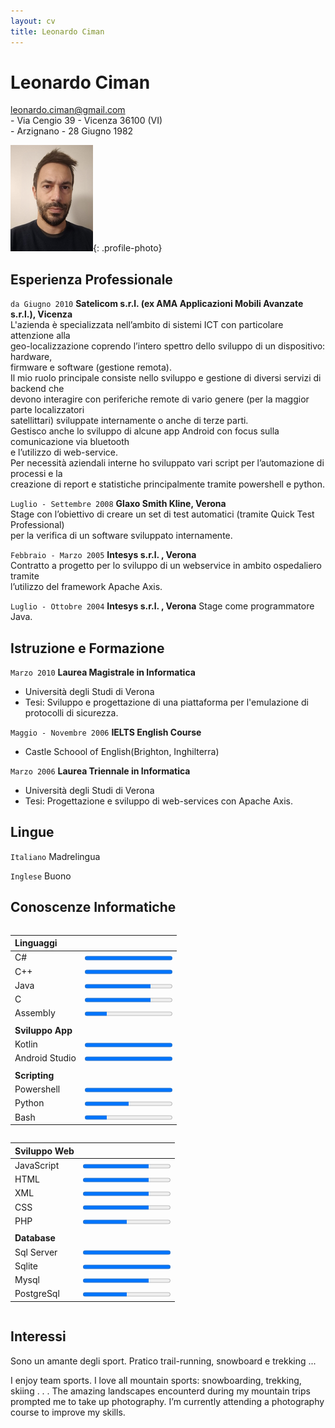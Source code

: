 ```yaml
---
layout: cv
title: Leonardo Ciman
---
```

# Leonardo Ciman

<div id="webaddress">
<a href="leonardo.ciman@gmail.com">leonardo.ciman@gmail.com</a>
</div>

<div class="short-row">
  <div class="column" markdown="1">
    - Via Cengio 39
    - Vicenza 36100 (VI)
  </div>
  <div class="column" markdown="1">
    - Arzignano 
    - 28 Giugno 1982
  </div>
</div>

![foto profilo](/cv_35x45mm.jpg){: .profile-photo}

## Esperienza Professionale

`da Giugno 2010`
__Satelicom s.r.l. (ex AMA Applicazioni Mobili Avanzate s.r.l.), Vicenza__  
L'azienda è specializzata nell’ambito di sistemi ICT con particolare attenzione alla  
geo-localizzazione coprendo l’intero spettro dello sviluppo di un dispositivo: hardware,  
firmware e software (gestione remota).  
Il mio ruolo principale consiste nello sviluppo e gestione di diversi servizi di backend che  
devono interagire con periferiche remote di vario genere (per la maggior parte localizzatori  
satellittari) sviluppate internamente o anche di terze parti.  
Gestisco anche lo sviluppo di alcune app Android con focus sulla comunicazione via bluetooth  
e l’utilizzo di web-service.  
Per necessità aziendali interne ho sviluppato vari script per l’automazione di processi e la  
creazione di report e statistiche principalmente tramite powershell e python.  

`Luglio - Settembre 2008`
__Glaxo Smith Kline, Verona__  
Stage con l’obiettivo di creare un set di test automatici (tramite Quick Test Professional)  
per la verifica di un software sviluppato internamente.

`Febbraio - Marzo 2005`
__Intesys s.r.l. , Verona__  
Contratto a progetto per lo sviluppo di un webservice in ambito ospedaliero tramite  
l’utilizzo del framework Apache Axis.

`Luglio - Ottobre 2004`
__Intesys s.r.l. , Verona__
Stage come programmatore Java.

## Istruzione e Formazione

`Marzo 2010`
__Laurea Magistrale in Informatica__
- Università degli Studi di Verona
- Tesi: Sviluppo e progettazione di una piattaforma per
l'emulazione di protocolli di sicurezza.

`Maggio - Novembre 2006`
__IELTS English Course__
- Castle Schoool of English(Brighton, Inghilterra)

`Marzo 2006`
__Laurea Triennale in Informatica__
- Università degli Studi di Verona
- Tesi: Progettazione e sviluppo di web-services con Apache Axis.


## Lingue

`Italiano`
Madrelingua

`Inglese`
Buono

## Conoscenze Informatiche

<div class="row">
  <div class="column" markdown="1">
    
|Linguaggi |                                               |
|:--------|-----------------------------------------------:|
|C#       |<progress value="100" max="100">100 %</progress>|
|C++      |<progress value="100" max="100">100 %</progress>|
|Java     |<progress value="75" max="100">75 %</progress>  |
|C        |<progress value="75" max="100">75 %</progress>  |
|Assembly |<progress value="25" max="100">25 %</progress>  |
|         |                                                |
|__Sviluppo App__ |                                        |
|Kotlin   |<progress value="100" max="100">100 %</progress>|
|Android Studio|<progress value="100" max="100">100 %</progress>|    
|         |                                                |
|__Scripting__ |                                           |
|Powershell|<progress value="100" max="100">100 %</progress>|
|Python   |<progress value="50" max="100">50 %</progress>  |
|Bash     |<progress value="25" max="100">25 %</progress>  |

  </div>
  <div class="column" markdown="1">
    
|Sviluppo Web |                                           |
|:--------|----------------------------------------------:|
|JavaScript|<progress value="75" max="100">75 %</progress>|
|HTML     |<progress value="75" max="100">75 %</progress>|
|XML      |<progress value="75" max="100">75 %</progress>|
|CSS      |<progress value="75" max="100">75 %</progress>|
|PHP      |<progress value="50" max="100">50 %</progress>|
|         |                                              |
|__Database__ |                                          |
|Sql Server|<progress value="100" max="100">100 %</progress>|
|Sqlite    |<progress value="100" max="100">100 %</progress>|
|Mysql     |<progress value="75" max="100">75 %</progress>|
|PostgreSql|<progress value="50" max="100">50 %</progress>|     

  </div>
</div>

## Interessi
Sono un amante degli sport. Pratico trail-running, snowboard e trekking ...

I enjoy team sports. I love all mountain sports: snowboarding, trekking, skiing . . .
The amazing landscapes encounterd during my mountain trips prompted me to take up photography. I’m
currently attending a photography course to improve my skills.

<!-- ### Footer Last updated: May 2024 -->


